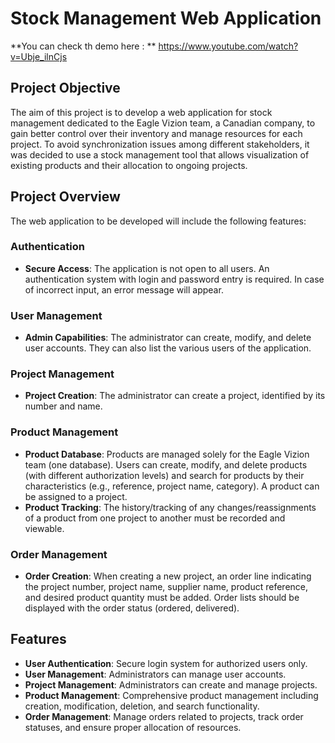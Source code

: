 # Stock Management Web Application

**You can check th demo here : **
https://www.youtube.com/watch?v=Ubje_ilnCjs


## Project Objective
The aim of this project is to develop a web application for stock management dedicated to the Eagle Vizion team, a Canadian company, to gain better control over their inventory and manage resources for each project. To avoid synchronization issues among different stakeholders, it was decided to use a stock management tool that allows visualization of existing products and their allocation to ongoing projects.

## Project Overview
The web application to be developed will include the following features:

### Authentication
- **Secure Access**: The application is not open to all users. An authentication system with login and password entry is required. In case of incorrect input, an error message will appear.

### User Management
- **Admin Capabilities**: The administrator can create, modify, and delete user accounts. They can also list the various users of the application.

### Project Management
- **Project Creation**: The administrator can create a project, identified by its number and name.

### Product Management
- **Product Database**: Products are managed solely for the Eagle Vizion team (one database). Users can create, modify, and delete products (with different authorization levels) and search for products by their characteristics (e.g., reference, project name, category). A product can be assigned to a project.
- **Product Tracking**: The history/tracking of any changes/reassignments of a product from one project to another must be recorded and viewable.

### Order Management
- **Order Creation**: When creating a new project, an order line indicating the project number, project name, supplier name, product reference, and desired product quantity must be added. Order lists should be displayed with the order status (ordered, delivered).

## Features
- **User Authentication**: Secure login system for authorized users only.
- **User Management**: Administrators can manage user accounts.
- **Project Management**: Administrators can create and manage projects.
- **Product Management**: Comprehensive product management including creation, modification, deletion, and search functionality.
- **Order Management**: Manage orders related to projects, track order statuses, and ensure proper allocation of resources.



